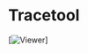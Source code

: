 # Tracetool


[<img alt="Viewer" src="https://raw.githubusercontent.com/capslock66/Tracetool/tree/master/Server1.jpg">]

